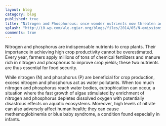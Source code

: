 ```yaml
---
layout: blog
category: blog
published: true
title: "Nitrogen and Phosphorous: once wonder nutrients now threaten aquatic ecosystems"
splash: "http://i0.wp.com/wle.cgiar.org/blogs/files/2014/05/N-emissions-2050.png?resize=538%2C228"
comments: true
---
```


Nitrogen and phosphorus are indispensable nutrients to crop plants. Their importance in achieving high crop productivity cannot be overestimated. Every year, farmers apply millions of tons of chemical fertilizers and manure rich in nitrogen and phosphorus to improve crop yields; these two nutrients are thus essential for food security.

While nitrogen (N) and phosphorus (P) are beneficial for crop production, excess nitrogen and phosphorus act as water pollutants. When too much nitrogen and phosphorus reach water bodies, eutrophication can occur, a situation where the fast growth of algae stimulated by enrichment of nitrogen and phosphorus depletes dissolved oxygen with potentially disastrous effects on aquatic ecosystems. Moreover, high levels of nitrate can also adversely affect human health; they can cause methemoglobinemia or blue baby syndrome, a condition found especially in infants.
